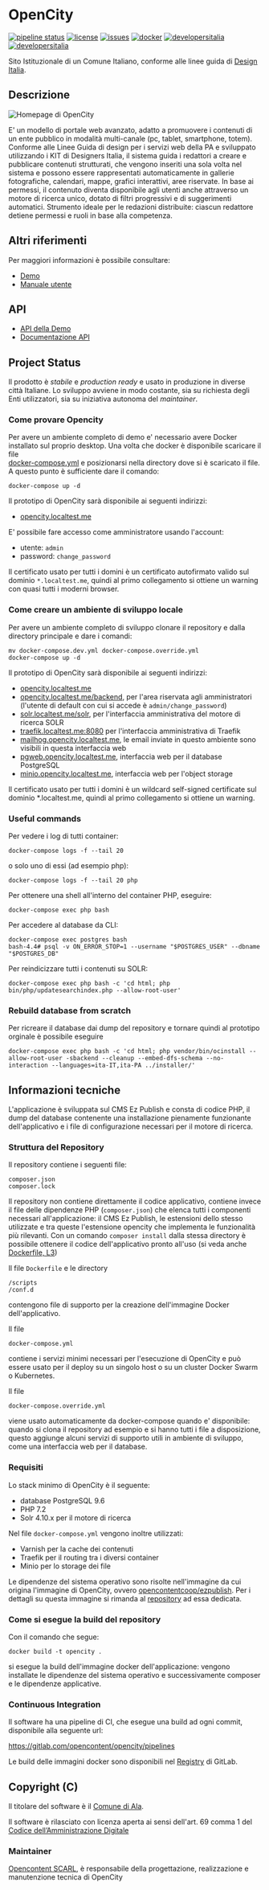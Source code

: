 # OpenCity 

[![pipeline status](https://gitlab.com/opencontent/opencity/badges/master/pipeline.svg)](https://gitlab.com/opencontent/opencity/commits/master)
[![license](https://img.shields.io/badge/license-GPL-blue.svg)](https://gitlab.com/opencontent/opencity/blob/master/LICENSE)
[![issues](https://img.shields.io/badge/Issues-open-red?logo=gitlab)](https://gitlab.com/opencontent/opencity/-/issues)
[![docker](https://img.shields.io/badge/docker-ready-blue?logo=docker)](https://gitlab.com/opencontent/opencity/container_registry)
[![developersitalia](https://img.shields.io/badge/developers-italia-blue)](https://developers.italia.it/it/software/c_a116-comune-di-ala-comunweb)
[![developersitalia](https://img.shields.io/badge/forum-italia-blue)](https://forum.italia.it/c/software-open-source-per-la-pa/49)

Sito Istituzionale di un Comune Italiano, conforme alle linee guida di [Design Italia](https://designers.italia.it/progetti/siti-web-comuni/).

## Descrizione

![Homepage di OpenCity](https://www.awesomescreenshot.com/upload//1012030/8b055be2-2d94-4d86-79ae-c6b56f3dd228.png)

E' un modello di portale web avanzato, adatto a promuovere i contenuti di un ente pubblico in modalità multi-canale (pc, tablet,
smartphone, totem). Conforme alle Linee Guida di design per i servizi web della PA e sviluppato utilizzando i KIT di Designers
Italia, il sistema guida i redattori a creare e pubblicare contenuti strutturati, che vengono inseriti una sola volta nel sistema e
possono essere rappresentati automaticamente in gallerie fotografiche, calendari, mappe, grafici interattivi, aree riservate. In base
ai permessi, il contenuto diventa disponibile agli utenti anche attraverso un motore di ricerca unico, dotato di filtri progressivi e di
suggerimenti automatici. Strumento ideale per le redazioni distribuite: ciascun redattore detiene permessi e ruoli in base alla
competenza.

## Altri riferimenti

Per maggiori informazioni è possibile consultare: 

 * [Demo](https://opencity.openpa.opencontent.io)
 * [Manuale utente](https://manuale-opencity-bootstrap-italia.readthedocs.io/)

## API 

 * [API della Demo](https://opencity.openpa.opencontent.io/api/opendata/)
 * [Documentazione API](https://documenter.getpostman.com/view/7046499/S17tPncG)


## Project Status

Il prodotto è *stabile* e *production ready* e usato in produzione in diverse città Italiane. Lo sviluppo avviene in modo costante, sia su richiesta degli Enti utilizzatori, sia su iniziativa autonoma del _maintainer_.

### Come provare Opencity

Per avere un ambiente completo di demo e' necessario avere Docker installato
sul proprio desktop. Una volta che docker è disponibile scaricare il file  
[docker-compose.yml](https://gitlab.com/opencontent/opencity/-/raw/master/docker-compose.yml?inline=false) e posizionarsi nella directory dove si è scaricato il 
file. A questo punto è sufficiente dare il comando:

```
docker-compose up -d
```

Il prototipo di OpenCity sarà disponibile ai seguenti indirizzi:

* [opencity.localtest.me](https://opencity.localtest.me)

E' possibile fare accesso come amministratore usando l'account:
* utente:  `admin`
* password: `change_password`

Il certificato usato per tutti i domini è un certificato autofirmato valido sul
dominio `*.localtest.me`, quindi al primo collegamento si ottiene un warning
con quasi tutti i moderni browser.

### Come creare un ambiente di sviluppo locale

Per avere un ambiente completo di sviluppo clonare
il repository e dalla directory principale e dare i comandi:

```
mv docker-compose.dev.yml docker-compose.override.yml
docker-compose up -d
```

Il prototipo di OpenCity sarà disponibile ai seguenti indirizzi:

* [opencity.localtest.me](https://opencity.localtest.me)
* [opencity.localtest.me/backend](https://opencity.localtest.me/backend), per l'area riservata agli amministratori (l'utente di default con cui si accede è `admin/change_password`)
* [solr.localtest.me/solr](https://solr.localtest.me/solr), per l'interfaccia amministrativa del motore di ricerca SOLR
* [traefik.localtest.me:8080](https://traefik.localtest.me:8080) per l'interfaccia amministrativa di Traefik
* [mailhog.opencity.localtest.me](https://mailhog.opencity.localtest.me/), le email inviate in questo ambiente sono visibili in questa interfaccia web
* [pgweb.opencity.localtest.me](https://pgweb.opencity.localtest.me/), interfaccia web per il database PostgreSQL
* [minio.opencity.localtest.me](https://minio.opencity.localtest.me/), interfaccia web per l'object storage

Il certificato usato per tutti i domini è un wildcard self-signed certificate sul dominio *.localtest.me, quindi al primo collegamento si ottiene un warning.

### Useful commands

Per vedere i log di tutti container:

    docker-compose logs -f --tail 20

o solo uno di essi (ad esempio php):

    docker-compose logs -f --tail 20 php

Per ottenere una shell all'interno del container PHP, eseguire:

    docker-compose exec php bash

Per accedere al database da CLI:

    docker-compose exec postgres bash
    bash-4.4# psql -v ON_ERROR_STOP=1 --username "$POSTGRES_USER" --dbname "$POSTGRES_DB"

Per reindicizzare tutti i contenuti su SOLR:

    docker-compose exec php bash -c 'cd html; php bin/php/updatesearchindex.php --allow-root-user'

### Rebuild database from scratch

Per ricreare il database dai dump del repository e tornare quindi al prototipo orginale è possibile eseguire

    docker-compose exec php bash -c 'cd html; php vendor/bin/ocinstall --allow-root-user -sbackend --cleanup --embed-dfs-schema --no-interaction --languages=ita-IT,ita-PA ../installer/'


## Informazioni tecniche

L'applicazione è sviluppata sul CMS Ez Publish e consta di codice PHP, 
il dump del database contenente una installazione pienamente funzionante
dell'applicativo e i file di configurazione necessari per il motore di 
ricerca.

### Struttura del Repository

Il repository contiene i seguenti file:
```
composer.json
composer.lock
```
Il repository non contiene direttamente il codice applicativo, contiene 
invece il file delle dipendenze PHP (`composer.json`) che elenca tutti i componenti 
necessari all'applicazione: il CMS Ez Publish, le estensioni dello stesso 
utilizzate e tra queste l'estensione opencity che implementa le funzionalità 
più rilevanti. Con un comando `composer install` dalla stessa directory è possibile ottenere il codice dell'applicativo pronto all'uso (si veda anche [Dockerfile, L3](https://gitlab.com/opencontent/opencity/blob/master/Dockerfile#L3))


Il file `Dockerfile` e le directory
```
/scripts
/conf.d
```
contengono file di supporto per la creazione dell'immagine Docker dell'applicativo.

Il file
```
docker-compose.yml
```
contiene i servizi minimi necessari per l'esecuzione di OpenCity e può essere usato per il deploy su un singolo host o su un cluster Docker Swarm o Kubernetes.

Il file
```
docker-compose.override.yml
```
viene usato automaticamente da docker-compose quando e' disponibile: quando si clona il repository ad esempio e si hanno tutti i file a disposizione, questo aggiunge alcuni servizi di supporto utili in ambiente di sviluppo, come una interfaccia web per il database.


### Requisiti

Lo stack minimo di OpenCity è il seguente:
  * database PostgreSQL 9.6
  * PHP 7.2
  * Solr 4.10.x per il motore di ricerca

Nel file `docker-compose.yml` vengono inoltre utilizzati:
  * Varnish per la cache dei contenuti
  * Traefik per il routing tra i diversi container
  * Minio per lo storage dei file

Le dipendenze del sistema operativo sono risolte nell'immagine da cui origina
l'immagine di OpenCity, ovvero [opencontentcoop/ezpublish](https://hub.docker.com/r/opencontentcoop/ezpublish). Per i dettagli su questa immagine si rimanda
al [repository](https://www.github.com/OpencontentCoop/docker-ezpublish) ad essa dedicata.

### Come si esegue la build del repository

Con il comando che segue:

    docker build -t opencity .

si esegue la build dell'immagine docker dell'applicazione: vengono installate le dipendenze
del sistema operativo e successivamente composer e le dipendenze applicative.

### Continuous Integration

Il software ha una pipeline di CI, che esegue una build ad ogni commit, disponibile alla seguente url:

https://gitlab.com/opencontent/opencity/pipelines

Le build delle immagini docker sono disponibili nel [Registry](https://gitlab.com/opencontent/opencity/container_registry) di GitLab.

## Copyright (C)

Il titolare del software è il [Comune di Ala](https://www.comune.ala.tn.it).

Il software è rilasciato con licenza aperta ai sensi dell'art. 69 comma 1 del [Codice dell’Amministrazione Digitale](https://cad.readthedocs.io/)

### Maintainer

[Opencontent SCARL](https://www.opencontent.it/), è responsabile della progettazione, realizzazione e manutenzione tecnica di OpenCity


